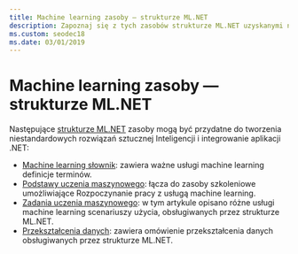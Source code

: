 ```yaml
---
title: Machine learning zasoby — strukturze ML.NET
description: Zapoznaj się z tych zasobów strukturze ML.NET uzyskanymi niestandardowe tworzenie rozwiązań sztucznej Inteligencji i integracji w aplikacjach .NET.
ms.custom: seodec18
ms.date: 03/01/2019
---
```

# <a name="machine-learning-resources---mlnet"></a>Machine learning zasoby — strukturze ML.NET

Następujące [strukturze ML.NET](../index.md) zasoby mogą być przydatne do tworzenia niestandardowych rozwiązań sztucznej Inteligencji i integrowanie aplikacji .NET:

- [Machine learning słownik](glossary.md): zawiera ważne usługi machine learning definicje terminów.
- [Podstawy uczenia maszynowego](basics.md): łącza do zasoby szkoleniowe umożliwiające Rozpoczynanie pracy z usługą machine learning.
- [Zadania uczenia maszynowego](tasks.md): w tym artykule opisano różne usługi machine learning scenariuszy użycia, obsługiwanych przez strukturze ML.NET.
- [Przekształcenia danych](transforms.md): zawiera omówienie przekształcenia danych obsługiwanych przez strukturze ML.NET.
